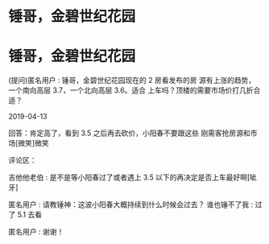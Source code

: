 # 锤哥，金碧世纪花园

# 锤哥，金碧世纪花园

(提问)匿名用户 : 锤哥，金碧世纪花园现在的 2 房看发布的房 源有上涨的趋势，一个南向高层 3.7，一个北向高层 3.6。适合 上车吗？顶楼的需要市场价打几折合适？

2019-04-13

回答：肯定高了，看到 3.5 之后再去砍价，小阳春不要跟这些 刚需客抢房源和市场[微笑]微笑

评论区：

吉他他老伯 : 是不是等小阳春过了或者遇上 3.5 以下的再决定是否上车最好啊[呲牙]

匿名用户 : 请教锤神：这波小阳春大概持续到什么时候会过去？ 谁也锤不了我 : 过了 5.1 去看

匿名用户 : 谢谢！